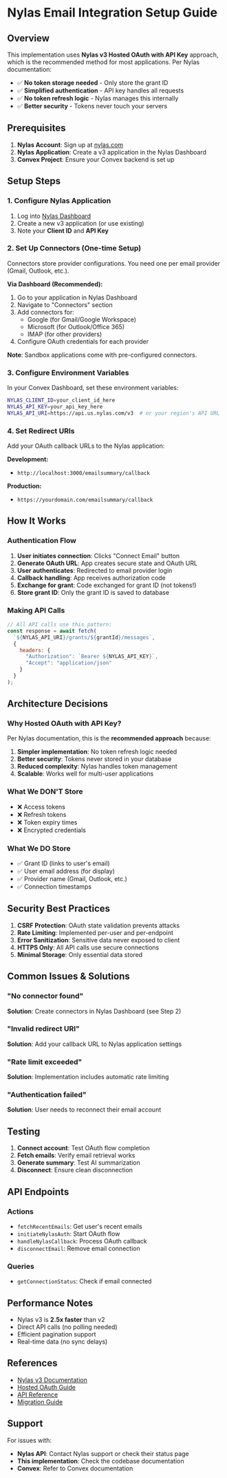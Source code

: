 # Nylas Email Integration Setup Guide

## Overview

This implementation uses **Nylas v3 Hosted OAuth with API Key** approach, which is the recommended method for most applications. Per Nylas documentation:

- ✅ **No token storage needed** - Only store the grant ID
- ✅ **Simplified authentication** - API key handles all requests
- ✅ **No token refresh logic** - Nylas manages this internally
- ✅ **Better security** - Tokens never touch your servers

## Prerequisites

1. **Nylas Account**: Sign up at [nylas.com](https://www.nylas.com)
2. **Nylas Application**: Create a v3 application in the Nylas Dashboard
3. **Convex Project**: Ensure your Convex backend is set up

## Setup Steps

### 1. Configure Nylas Application

1. Log into [Nylas Dashboard](https://dashboard.nylas.com)
2. Create a new v3 application (or use existing)
3. Note your **Client ID** and **API Key**

### 2. Set Up Connectors (One-time Setup)

Connectors store provider configurations. You need one per email provider (Gmail, Outlook, etc.).

**Via Dashboard (Recommended):**
1. Go to your application in Nylas Dashboard
2. Navigate to "Connectors" section
3. Add connectors for:
   - Google (for Gmail/Google Workspace)
   - Microsoft (for Outlook/Office 365)
   - IMAP (for other providers)
4. Configure OAuth credentials for each provider

**Note**: Sandbox applications come with pre-configured connectors.

### 3. Configure Environment Variables

In your Convex Dashboard, set these environment variables:

```bash
NYLAS_CLIENT_ID=your_client_id_here
NYLAS_API_KEY=your_api_key_here
NYLAS_API_URI=https://api.us.nylas.com/v3  # or your region's API URL
```

### 4. Set Redirect URIs

Add your OAuth callback URLs to the Nylas application:

**Development:**
- `http://localhost:3000/emailsummary/callback`

**Production:**
- `https://yourdomain.com/emailsummary/callback`

## How It Works

### Authentication Flow

1. **User initiates connection**: Clicks "Connect Email" button
2. **Generate OAuth URL**: App creates secure state and OAuth URL
3. **User authenticates**: Redirected to email provider login
4. **Callback handling**: App receives authorization code
5. **Exchange for grant**: Code exchanged for grant ID (not tokens!)
6. **Store grant ID**: Only the grant ID is saved to database

### Making API Calls

```javascript
// All API calls use this pattern:
const response = await fetch(
  `${NYLAS_API_URI}/grants/${grantId}/messages`,
  {
    headers: {
      "Authorization": `Bearer ${NYLAS_API_KEY}`,
      "Accept": "application/json"
    }
  }
);
```

## Architecture Decisions

### Why Hosted OAuth with API Key?

Per Nylas documentation, this is the **recommended approach** because:

1. **Simpler implementation**: No token refresh logic needed
2. **Better security**: Tokens never stored in your database
3. **Reduced complexity**: Nylas handles token management
4. **Scalable**: Works well for multi-user applications

### What We DON'T Store

- ❌ Access tokens
- ❌ Refresh tokens  
- ❌ Token expiry times
- ❌ Encrypted credentials

### What We DO Store

- ✅ Grant ID (links to user's email)
- ✅ User email address (for display)
- ✅ Provider name (Gmail, Outlook, etc.)
- ✅ Connection timestamps

## Security Best Practices

1. **CSRF Protection**: OAuth state validation prevents attacks
2. **Rate Limiting**: Implemented per-user and per-endpoint
3. **Error Sanitization**: Sensitive data never exposed to client
4. **HTTPS Only**: All API calls use secure connections
5. **Minimal Storage**: Only essential data stored

## Common Issues & Solutions

### "No connector found"
**Solution**: Create connectors in Nylas Dashboard (see Step 2)

### "Invalid redirect URI"
**Solution**: Add your callback URL to Nylas application settings

### "Rate limit exceeded"
**Solution**: Implementation includes automatic rate limiting

### "Authentication failed"
**Solution**: User needs to reconnect their email account

## Testing

1. **Connect account**: Test OAuth flow completion
2. **Fetch emails**: Verify email retrieval works
3. **Generate summary**: Test AI summarization
4. **Disconnect**: Ensure clean disconnection

## API Endpoints

### Actions
- `fetchRecentEmails`: Get user's recent emails
- `initiateNylasAuth`: Start OAuth flow
- `handleNylasCallback`: Process OAuth callback
- `disconnectEmail`: Remove email connection

### Queries
- `getConnectionStatus`: Check if email connected

## Performance Notes

- Nylas v3 is **2.5x faster** than v2
- Direct API calls (no polling needed)
- Efficient pagination support
- Real-time data (no sync delays)

## References

- [Nylas v3 Documentation](https://developer.nylas.com/docs/v3/)
- [Hosted OAuth Guide](https://developer.nylas.com/docs/v3/auth/hosted-oauth-apikey/)
- [API Reference](https://developer.nylas.com/docs/api/v3/)
- [Migration Guide](https://developer.nylas.com/docs/v2/upgrade-to-v3/)

## Support

For issues with:
- **Nylas API**: Contact Nylas support or check their status page
- **This implementation**: Check the codebase documentation
- **Convex**: Refer to Convex documentation